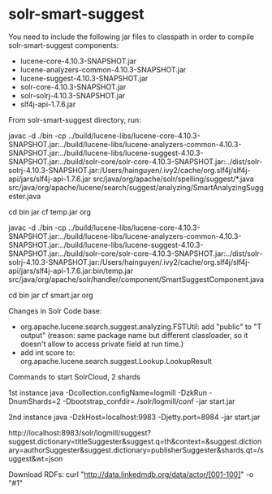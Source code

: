 # solr-smart-suggest

You need to include the following jar files to classpath in order to compile solr-smart-suggest components:
- lucene-core-4.10.3-SNAPSHOT.jar
- lucene-analyzers-common-4.10.3-SNAPSHOT.jar
- lucene-suggest-4.10.3-SNAPSHOT.jar
- solr-core-4.10.3-SNAPSHOT.jar
- solr-solrj-4.10.3-SNAPSHOT.jar
- slf4j-api-1.7.6.jar


From solr-smart-suggest directory, run:

javac -d ./bin -cp ../build/lucene-libs/lucene-core-4.10.3-SNAPSHOT.jar:../build/lucene-libs/lucene-analyzers-common-4.10.3-SNAPSHOT.jar:../build/lucene-libs/lucene-suggest-4.10.3-SNAPSHOT.jar:../build/solr-core/solr-core-4.10.3-SNAPSHOT.jar:../dist/solr-solrj-4.10.3-SNAPSHOT.jar:/Users/hainguyen/.ivy2/cache/org.slf4j/slf4j-api/jars/slf4j-api-1.7.6.jar src/java/org/apache/solr/spelling/suggest/*.java src/java/org/apache/lucene/search/suggest/analyzing/SmartAnalyzingSuggester.java

cd bin
jar cf temp.jar org 


javac -d ./bin -cp ../build/lucene-libs/lucene-core-4.10.3-SNAPSHOT.jar:../build/lucene-libs/lucene-analyzers-common-4.10.3-SNAPSHOT.jar:../build/lucene-libs/lucene-suggest-4.10.3-SNAPSHOT.jar:../build/solr-core/solr-core-4.10.3-SNAPSHOT.jar:../dist/solr-solrj-4.10.3-SNAPSHOT.jar:/Users/hainguyen/.ivy2/cache/org.slf4j/slf4j-api/jars/slf4j-api-1.7.6.jar:bin/temp.jar src/java/org/apache/solr/handler/component/SmartSuggestComponent.java

cd bin
jar cf smart.jar org


Changes in Solr Code base:
- org.apache.lucene.search.suggest.analyzing.FSTUtil:  add "public" to "T output" (reason: same package name but different classloader, so it doesn't allow to access private field at run time.)
- add int score to: org.apache.lucene.search.suggest.Lookup.LookupResult


Commands to start SolrCloud, 2 shards

1st instance
java -Dcollection.configName=logmill -DzkRun -DnumShards=2 -Dbootstrap_confdir=./solr/logmill/conf -jar start.jar


2nd instance
java -DzkHost=localhost:9983 -Djetty.port=8984 -jar start.jar 

http://localhost:8983/solr/logmill/suggest?suggest.dictionary=titleSuggester&suggest.q=th&context=&suggest.dictionary=authorSuggester&suggest.dictionary=publisherSuggester&shards.qt=/suggest&wt=json


Download RDFs:
curl "http://data.linkedmdb.org/data/actor/[001-100]" -o "#1"




